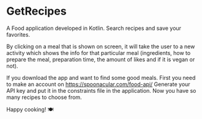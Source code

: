 # GetRecipes
A Food application developed in Kotlin. Search recipes and save your favorites.

By clicking on a meal that is shown on screen, it will take the user to a new activity 
which shows the info for that particular meal (ingredients, how to prepare the meal, 
preparation time, the amount of likes and if it is vegan or not).

If you download the app and want to find some good meals. 
First you need to make an account on https://spoonacular.com/food-api/
Generate your API key and put it in the constraints file in the application.
Now you have so many recipes to choose from.

Happy cooking! 🍽
